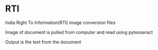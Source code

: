 # RTI
India Right To Information(RTI) image conversion files

Image of document is pulled from computer and read using pytesseract

Output is the text from the document
